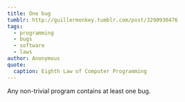 ```yaml
---
title: One bug
tumblr: http://guillermonkey.tumblr.com/post/3290930476
tags:
  - programming
  - bugs
  - software
  - laws
author: Anonymous
quote:
  caption: Eighth Law of Computer Programming
---
```


Any non-trivial program contains at least one bug.
